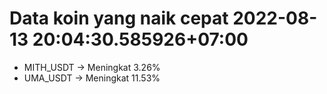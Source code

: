 # Data koin yang naik cepat 2022-08-13 20:04:30.585926+07:00

* MITH_USDT -> Meningkat 3.26%
* UMA_USDT -> Meningkat 11.53%
